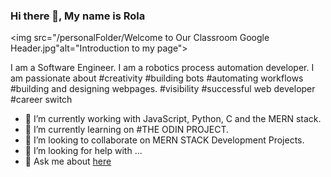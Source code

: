 ### Hi there 👋, My name is Rola

<img src="/personalFolder/Welcome to Our Classroom Google Header.jpg"alt="Introduction to my page">

<!--
**Rola01/Rola01** is a ✨ _special_ ✨ repository because its `README.md` (this file) appears on your GitHub profile.

-->

I am a Software Engineer. I am a robotics process automation developer.
I am passionate about #creativity #building bots #automating workflows #building and designing webpages. #visibility #successful web developer #career switch

- 🔭 I’m currently working with JavaScript, Python, C and the MERN stack.
- 🌱 I’m currently learning on #THE ODIN PROJECT.
- 👯 I’m looking to collaborate on MERN STACK Development Projects.
- 🤔 I’m looking for help with ...
- 💬 Ask me about [here](https://github.com/Rola01/Rola01/issues)



